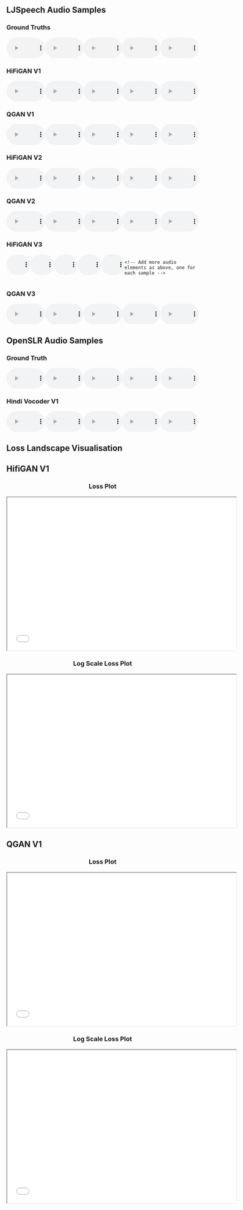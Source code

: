 <html>
<head>

<style>

  .plot-container {
    margin-bottom: 20px;
    text-align: center; /* Center the iframe plots */
}
  
  .model-container {
  margin-bottom: 20px;
}
.audio-line {
  display: flex;
  justify-content: space-between;
  margin-bottom: 10px;
}
audio {
  width: 28%;
}
</style>
</head>
<body>

<h2>LJSpeech Audio Samples</h2>

<div class="model-container">
  <h3>Ground Truths</h3>
  <div class="audio-line">
    <audio controls>
      <source src="VCTK/ground_truth/LJ001-0028.wav" type="audio/mpeg">
    </audio>
    <audio controls>
      <source src="VCTK/ground_truth/LJ002-0149.wav" type="audio/mpeg">
    </audio>
    <audio controls>
      <source src="VCTK/ground_truth/LJ003-0042.wav" type="audio/mpeg">
    </audio>
    <audio controls>
      <source src="VCTK/ground_truth/LJ004-0169.wav" type="audio/mpeg">
    </audio>
    <audio controls>
      <source src="VCTK/ground_truth/LJ005-0101.wav" type="audio/mpeg">
    </audio>
  </div>
</div>

<div class="model-container">
  <h3>HiFiGAN V1</h3>
  <div class="audio-line">
    <audio controls>
      <source src="VCTK/hifiganv1/LJ001-0028_generated.wav" type="audio/mpeg">
    </audio>
    <audio controls>
      <source src="VCTK/hifiganv1/LJ002-0149_generated.wav" type="audio/mpeg">
    </audio>
    <audio controls>
      <source src="VCTK/hifiganv1/LJ003-0042_generated.wav" type="audio/mpeg">
    </audio>
    <audio controls>
      <source src="VCTK/hifiganv1/LJ004-0169_generated.wav" type="audio/mpeg">
    </audio>
    <audio controls>
      <source src="VCTK/hifiganv1/LJ005-0101_generated.wav" type="audio/mpeg">
    </audio>
    
   
  </div>
  
</div>


<div class="model-container">
  <h3>QGAN V1</h3>
  <div class="audio-line">
    <audio controls>
      <source src="VCTK/hifiQganv1/LJ001-0028_generated.wav" type="audio/mpeg">
    </audio>
    <audio controls>
      <source src="VCTK/hifiQganv1/LJ002-0149_generated.wav" type="audio/mpeg">
    </audio>
    <audio controls>
      <source src="VCTK/hifiQganv1/LJ003-0042_generated.wav" type="audio/mpeg">
    </audio>
    <audio controls>
      <source src="VCTK/hifiQganv1/LJ004-0169_generated.wav" type="audio/mpeg">
    </audio>
    <audio controls>
      <source src="VCTK/hifiQganv1/LJ005-0101_generated.wav" type="audio/mpeg">
    </audio>
    
  
  </div>
 
</div>

<div class="model-container">
  <h3>HiFiGAN V2</h3>
  <div class="audio-line">
    <audio controls>
      <source src="VCTK/hifiganv2/LJ001-0028_generated.wav" type="audio/mpeg">
    </audio>
    <audio controls>
      <source src="VCTK/hifiganv2/LJ002-0149_generated.wav" type="audio/mpeg">
    </audio>
    <audio controls>
      <source src="VCTK/hifiganv2/LJ003-0042_generated.wav" type="audio/mpeg">
    </audio>
    <audio controls>
      <source src="VCTK/hifiganv2/LJ004-0169_generated.wav" type="audio/mpeg">
    </audio>
    <audio controls>
      <source src="VCTK/hifiganv2/LJ005-0101_generated.wav" type="audio/mpeg">
    </audio>
    
   
  </div>
 
</div>

<div class="model-container">
  <h3>QGAN V2</h3>
  <div class="audio-line">
    <audio controls>
      <source src="VCTK/hifiQganv2/LJ001-0028_generated.wav" type="audio/mpeg">
    </audio>
    <audio controls>
      <source src="VCTK/hifiQganv2/LJ002-0149_generated.wav" type="audio/mpeg">
    </audio>
    <audio controls>
      <source src="VCTK/hifiQganv2/LJ003-0042_generated.wav" type="audio/mpeg">
    </audio>
    <audio controls>
      <source src="VCTK/hifiQganv2/LJ004-0169_generated.wav" type="audio/mpeg">
    </audio>
    <audio controls>
      <source src="VCTK/hifiQganv2/LJ005-0101_generated.wav" type="audio/mpeg">
    </audio>
    

  </div>
 
</div>

<div class="model-container">
  <h3>HiFiGAN V3</h3>
  <div class="audio-line">
    <audio controls>
      <source src="VCTK/hifiganv3/LJ001-0028_generated.wav" type="audio/mpeg">
    </audio>
    <audio controls>
      <source src="VCTK/hifiganv3/LJ002-0149_generated.wav" type="audio/mpeg">
    </audio>
    <audio controls>
      <source src="VCTK/hifiganv3/LJ003-0042_generated.wav" type="audio/mpeg">
    </audio>
    <audio controls>
      <source src="VCTK/hifiganv3/LJ004-0169_generated.wav" type="audio/mpeg">
    </audio>
    <audio controls>
      <source src="VCTK/hifiganv3/LJ005-0101_generated.wav" type="audio/mpeg">
    </audio>
    
    <!-- Add more audio elements as above, one for each sample -->
  </div>
  <!-- Repeat the .audio-line div for each line of samples for this model -->
</div>


<div class="model-container">
  <h3>QGAN V3</h3>
  <div class="audio-line">
    <audio controls>
      <source src="VCTK/hifiQganv3/LJ001-0028_generated.wav" type="audio/mpeg">
    </audio>
    <audio controls>
      <source src="VCTK/hifiQganv3/LJ002-0149_generated.wav" type="audio/mpeg">
    </audio>
    <audio controls>
      <source src="VCTK/hifiQganv3/LJ003-0042_generated.wav" type="audio/mpeg">
    </audio>
    <audio controls>
      <source src="VCTK/hifiQganv3/LJ004-0169_generated.wav" type="audio/mpeg">
    </audio>
    <audio controls>
      <source src="VCTK/hifiQganv3/LJ005-0101_generated.wav" type="audio/mpeg">
    </audio>
  </div>
</div>


<h2>OpenSLR Audio Samples</h2>

<div class="model-container">
  <h3>Ground Truth </h3>
  <div class="audio-line">
    <audio controls>
      <source src="Hindi/ground_truth/0215_098.wav" type="audio/mpeg">
    </audio>
    <audio controls>
      <source src="Hindi/ground_truth/0360_003.wav" type="audio/mpeg">
    </audio>
    <audio controls>
      <source src="Hindi/ground_truth/2087_089.wav" type="audio/mpeg">
    </audio>
    <audio controls>
      <source src="Hindi/ground_truth/5152_096.wav" type="audio/mpeg">
    </audio>
    <audio controls>
      <source src="Hindi/ground_truth/5671_088.wav" type="audio/mpeg">
    </audio>    
  </div>
</div>


<div class="model-container">
  <h3>Hindi Vocoder V1 </h3>
  <div class="audio-line">
    <audio controls>
      <source src="Hindi/hifiQganv1/0215_098_generated.wav" type="audio/mpeg">
    </audio>
    <audio controls>
      <source src="Hindi/hifiQganv1/0360_003_generated.wav" type="audio/mpeg">
    </audio>
    <audio controls>
      <source src="Hindi/hifiQganv1/2087_089_generated.wav" type="audio/mpeg">
    </audio>
    <audio controls>
      <source src="Hindi/hifiQganv1/5152_096_generated.wav" type="audio/mpeg">
    </audio>
    <audio controls>
      <source src="Hindi/hifiQganv1/5671_088_generated.wav" type="audio/mpeg">
    </audio>
    
  </div>
  
</div>


<h2>Loss Landscape Visualisation</h2>




<h2>HifiGAN V1</h2>

<div class="plot-container">
    <h3>Loss Plot</h3>
    <iframe src="plots/hifiganv1/plot1.html" style="width:600px; height:400px;"></iframe>
</div>

<div class="plot-container">
    <h3>Log Scale Loss Plot</h3>
    <iframe src="plots/hifiganv1/plot2.html" style="width:600px; height:400px;"></iframe>
</div>

<h2>QGAN V1</h2>

<div class="plot-container">
    <h3>Loss Plot</h3>
    <iframe src="plots/QganV1/Qplot1.html" style="width:600px; height:400px;"></iframe>
</div>

<div class="plot-container">
    <h3>Log Scale Loss Plot</h3>
    <iframe src="plots/QganV1/Qplot2.html" style="width:600px; height:400px;"></iframe>
</div>



</body>
</html>

